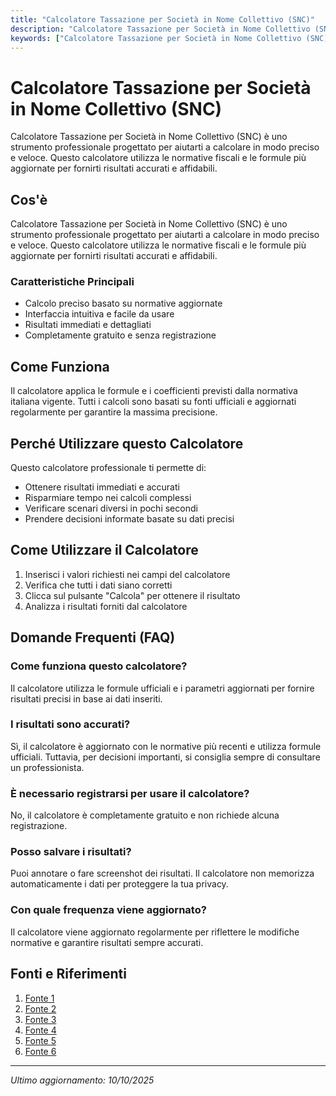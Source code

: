 ```yaml
---
title: "Calcolatore Tassazione per Società in Nome Collettivo (SNC)"
description: "Calcolatore Tassazione per Società in Nome Collettivo (SNC) è uno strumento professionale progettato per aiutarti a calcolare in modo preciso e veloce. Questo calcolatore utilizza le normative fiscali e le formule più aggiornate per fornirti risultati accurati e affidabili."
keywords: ["Calcolatore Tassazione per Società in Nome Collettivo (SNC)", "calcolatore", "calcolo online"]
---
```


# Calcolatore Tassazione per Società in Nome Collettivo (SNC)

Calcolatore Tassazione per Società in Nome Collettivo (SNC) è uno strumento professionale progettato per aiutarti a calcolare in modo preciso e veloce. Questo calcolatore utilizza le normative fiscali e le formule più aggiornate per fornirti risultati accurati e affidabili.

## Cos'è

Calcolatore Tassazione per Società in Nome Collettivo (SNC) è uno strumento professionale progettato per aiutarti a calcolare in modo preciso e veloce. Questo calcolatore utilizza le normative fiscali e le formule più aggiornate per fornirti risultati accurati e affidabili.

### Caratteristiche Principali

- Calcolo preciso basato su normative aggiornate
- Interfaccia intuitiva e facile da usare
- Risultati immediati e dettagliati
- Completamente gratuito e senza registrazione

## Come Funziona

Il calcolatore applica le formule e i coefficienti previsti dalla normativa italiana vigente. Tutti i calcoli sono basati su fonti ufficiali e aggiornati regolarmente per garantire la massima precisione.

## Perché Utilizzare questo Calcolatore

Questo calcolatore professionale ti permette di:

- Ottenere risultati immediati e accurati
- Risparmiare tempo nei calcoli complessi
- Verificare scenari diversi in pochi secondi
- Prendere decisioni informate basate su dati precisi

## Come Utilizzare il Calcolatore

1. Inserisci i valori richiesti nei campi del calcolatore
2. Verifica che tutti i dati siano corretti
3. Clicca sul pulsante "Calcola" per ottenere il risultato
4. Analizza i risultati forniti dal calcolatore

## Domande Frequenti (FAQ)

### Come funziona questo calcolatore?

Il calcolatore utilizza le formule ufficiali e i parametri aggiornati per fornire risultati precisi in base ai dati inseriti.

### I risultati sono accurati?

Sì, il calcolatore è aggiornato con le normative più recenti e utilizza formule ufficiali. Tuttavia, per decisioni importanti, si consiglia sempre di consultare un professionista.

### È necessario registrarsi per usare il calcolatore?

No, il calcolatore è completamente gratuito e non richiede alcuna registrazione.

### Posso salvare i risultati?

Puoi annotare o fare screenshot dei risultati. Il calcolatore non memorizza automaticamente i dati per proteggere la tua privacy.

### Con quale frequenza viene aggiornato?

Il calcolatore viene aggiornato regolarmente per riflettere le modifiche normative e garantire risultati sempre accurati.

## Fonti e Riferimenti

1. [Fonte 1](https://www.gptaxaccounting.com/post/tassazione-snc-come-funziona-e-quali-sono-i-vantaggi)
2. [Fonte 2](https://it.linkedin.com/pulse/calcolo-tasse-snc-e-sas-guida-completa-strategie-di-claudio-cerutti)
3. [Fonte 3](https://www.soluzionetasse.com/tassazione-snc-e-tassazione-srl-2021-quali-sono-le-differenze/)
4. [Fonte 4](https://consulens.online/blog/tassazione-srl/)
5. [Fonte 5](https://www.bpexcel.it/tassazione-testa-ai-soci-sugli-utili-da-partecipazione/)
6. [Fonte 6](https://www.youtube.com/watch?v=5-uFIShXU1U)

---

*Ultimo aggiornamento: 10/10/2025*
